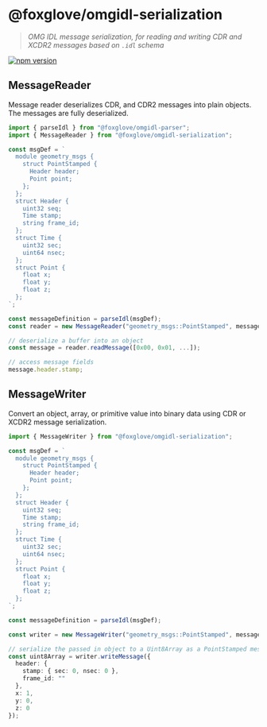 # @foxglove/omgidl-serialization

> _OMG IDL message serialization, for reading and writing CDR and XCDR2 messages based on `.idl` schema_

[![npm version](https://img.shields.io/npm/v/@foxglove/omgidl-serialization.svg?style=flat)](https://www.npmjs.com/package/@foxglove/omgidl-serialization)

## MessageReader

Message reader deserializes CDR, and CDR2 messages into plain objects. The messages are fully deserialized.

```typescript
import { parseIdl } from "@foxglove/omgidl-parser";
import { MessageReader } from "@foxglove/omgidl-serialization";

const msgDef = `
  module geometry_msgs {
    struct PointStamped {
      Header header;
      Point point;
    };
  };
  struct Header {
    uint32 seq;
    Time stamp;
    string frame_id;
  };
  struct Time {
    uint32 sec;
    uint64 nsec;
  };
  struct Point {
    float x;
    float y;
    float z;
  };
`;

const messageDefinition = parseIdl(msgDef);
const reader = new MessageReader("geometry_msgs::PointStamped", messageDefinition);

// deserialize a buffer into an object
const message = reader.readMessage([0x00, 0x01, ...]);

// access message fields
message.header.stamp;
```

## MessageWriter

Convert an object, array, or primitive value into binary data using CDR or XCDR2 message serialization.

```Typescript
import { MessageWriter } from "@foxglove/omgidl-serialization";

const msgDef = `
  module geometry_msgs {
    struct PointStamped {
      Header header;
      Point point;
    };
  };
  struct Header {
    uint32 seq;
    Time stamp;
    string frame_id;
  };
  struct Time {
    uint32 sec;
    uint64 nsec;
  };
  struct Point {
    float x;
    float y;
    float z;
  };
`;

const messageDefinition = parseIdl(msgDef);

const writer = new MessageWriter("geometry_msgs::PointStamped", messageDefinition, cdrOptions);

// serialize the passed in object to a Uint8Array as a PointStamped message
const uint8Array = writer.writeMessage({
  header: {
    stamp: { sec: 0, nsec: 0 },
    frame_id: ""
  },
  x: 1,
  y: 0,
  z: 0
});
```
